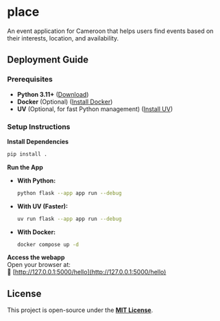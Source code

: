 # place

An event application for Cameroon that helps users find events based on their interests, location, and availability.

## Deployment Guide

### Prerequisites 

- **Python 3.11+** ([Download](https://python.org))  
- **Docker** (Optional) ([Install Docker](https://docs.docker.com/get-started/get-docker/))  
- **UV** (Optional, for fast Python management) ([Install UV](https://docs.astral.sh/uv/getting-started/installation/))  

### Setup Instructions

**Install Dependencies**  
   ```sh
   pip install .
   ```

**Run the App**  
   - **With Python:**  
     ```sh
     python flask --app app run --debug
     ```  
   - **With UV (Faster):**  
     ```sh
     uv run flask --app app run --debug
     ```  
   - **With Docker:**  
     ```sh
     docker compose up -d
     ```  

**Access the webapp**  
   Open your browser at:  
   🔗 [http://127.0.0.1:5000/hello](http://127.0.0.1:5000/hello)  


## License

This project is open-source under the **[MIT License](LICENSE)**.  
